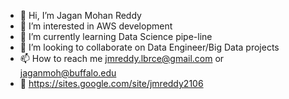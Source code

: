 - 👋 Hi, I’m Jagan Mohan Reddy
- 👀 I’m interested in AWS development
- 🌱 I’m currently learning Data Science pipe-line
- 💞️ I’m looking to collaborate on Data Engineer/Big Data projects
- 📫 How to reach me jmreddy.lbrce@gmail.com or jaganmoh@buffalo.edu
- :page_with_curl: https://sites.google.com/site/jmreddy2106
<!---
jmreddy2106/jmreddy2106 is a ✨ special ✨ repository because its `README.md` (this file) appears on your GitHub profile.
You can click the Preview link to take a look at your changes.
--->
